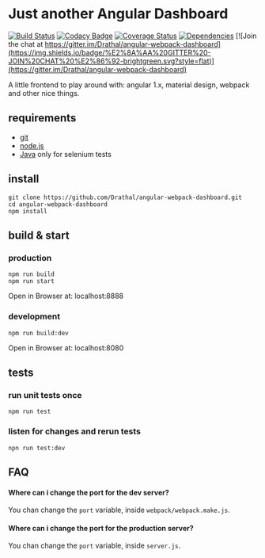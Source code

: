 # Just another Angular Dashboard 

[![Build Status](https://travis-ci.org/Drathal/angular-webpack-dashboard.svg)](https://travis-ci.org/Drathal/angular-webpack-dashboard) 
[![Codacy Badge](https://api.codacy.com/project/badge/1f843886f2c74fc5a7ffee387077ddf0)](https://www.codacy.com/app/drathal/angular-webpack-dashboard)
[![Coverage Status](https://coveralls.io/repos/Drathal/angular-webpack-dashboard/badge.svg?branch=master&service=github)](https://coveralls.io/github/Drathal/angular-webpack-dashboard?branch=master)
[![Dependencies](https://david-dm.org/Drathal/angular-webpack-dashboard.svg)](https://david-dm.org/Drathal/angular-webpack-dashboard)
[![Join the chat at https://gitter.im/Drathal/angular-webpack-dashboard](https://img.shields.io/badge/%E2%8A%AA%20GITTER%20-JOIN%20CHAT%20%E2%86%92-brightgreen.svg?style=flat)](https://gitter.im/Drathal/angular-webpack-dashboard)

A little frontend to play around with: angular 1.x, material design, webpack and other nice things.

## requirements
  * [git](https://git-scm.com/)
  * [node.js](https://node.js/)
  * [Java](https://java.com/download/) only for selenium tests
   
## install

    git clone https://github.com/Drathal/angular-webpack-dashboard.git
    cd angular-webpack-dashboard
    npm install

## build & start
### production

    npm run build
    npm run start
    
Open in Browser at: localhost:8888    
    
### development

    npm run build:dev
    
Open in Browser at: localhost:8080    

## tests
### run unit tests once

    npm run test
    
### listen for changes and rerun tests    

    npn run test:dev

## FAQ

#### Where can i change the port for the dev server?
You chan change the `port` variable, inside `webpack/webpack.make.js`.

#### Where can i change the port for the production server?
You chan change the `port` variable, inside `server.js`.

